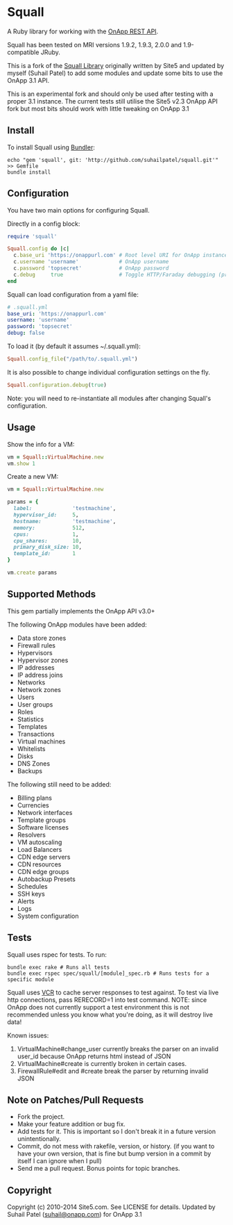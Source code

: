 Squall
=========================================================

A Ruby library for working with the [OnApp REST API][].

Squall has been tested on MRI versions 1.9.2, 1.9.3, 2.0.0 and 1.9-compatible
JRuby.

This is a fork of the [Squall Library](https://github.com/site5/squall/) originally 
written by Site5 and updated by myself (Suhail Patel) to add some modules and update 
some bits to use the OnApp 3.1 API.

This is an experimental fork and should only be used after testing with a proper
3.1 instance. The current tests still utilise the Site5 v2.3 OnApp API fork but
most bits should work with little tweaking on OnApp 3.1

[OnApp REST API]: http://onapp.com/cloud/technology/api/

Install
-------

To install Squall using [Bundler](http://bundler.io):

```
echo "gem 'squall', git: 'http://github.com/suhailpatel/squall.git'" >> Gemfile
bundle install
```

Configuration
-------------

You have two main options for configuring Squall.

Directly in a config block:

```ruby
require 'squall'

Squall.config do |c|
  c.base_uri 'https://onappurl.com' # Root level URI for OnApp instance
  c.username 'username'             # OnApp username
  c.password 'topsecret'            # OnApp password
  c.debug     true                  # Toggle HTTP/Faraday debugging (prints to $stderr)
end
```

Squall can load configuration from a yaml file:

```yaml
# .squall.yml
base_uri: 'https://onappurl.com'
username: 'username'
password: 'topsecret'
debug: false
```

To load it (by default it assumes ~/.squall.yml):

```ruby
Squall.config_file("/path/to/.squall.yml")
```

It is also possible to change individual configuration settings on the fly.

```ruby
Squall.configuration.debug(true)
```

Note: you will need to re-instantiate all modules after changing Squall's configuration.

Usage
-----

Show the info for a VM:

```ruby
vm = Squall::VirtualMachine.new
vm.show 1
```

Create a new VM:

```ruby
vm = Squall::VirtualMachine.new

params = {
  label:             'testmachine',
  hypervisor_id:     5,
  hostname:          'testmachine',
  memory:            512,
  cpus:              1,
  cpu_shares:        10,
  primary_disk_size: 10,
  template_id:       1
}

vm.create params
```

Supported Methods
-----------------

This gem partially implements the OnApp API v3.0+

The following OnApp modules have been added:

* Data store zones
* Firewall rules
* Hypervisors
* Hypervisor zones
* IP addresses
* IP address joins
* Networks
* Network zones
* Users
* User groups
* Roles
* Statistics
* Templates
* Transactions
* Virtual machines
* Whitelists
* Disks
* DNS Zones
* Backups

The following still need to be added:

* Billing plans
* Currencies
* Network interfaces
* Template groups
* Software licenses
* Resolvers
* VM autoscaling
* Load Balancers
* CDN edge servers
* CDN resources
* CDN edge groups
* Autobackup Presets
* Schedules
* SSH keys
* Alerts
* Logs
* System configuration

Tests
-----

Squall uses rspec for tests. To run:

```
bundle exec rake # Runs all tests
bundle exec rspec spec/squall/[module]_spec.rb # Runs tests for a specific module
```

Squall uses [VCR](https://github.com/myronmarston/vcr) to cache server
responses to test against. To test via live http connections, pass RERECORD=1
into test command. NOTE: since OnApp does not currently support a test
environment this is not recommended unless you know what you're doing, as it
will destroy live data!

Known issues:

1. VirtualMachine#change_user currently breaks the parser on an invalid
   user_id  because OnApp returns html instead of JSON
2. VirtualMachine#create is currently broken in certain cases.
3. FirewallRule#edit and #create break the parser by returning invalid JSON

Note on Patches/Pull Requests
-----------------------------

* Fork the project.
* Make your feature addition or bug fix.
* Add tests for it. This is important so I don't break it in a
  future version unintentionally.
* Commit, do not mess with rakefile, version, or history.
  (if you want to have your own version, that is fine but bump version in a
  commit by itself I can ignore when I pull)
* Send me a pull request. Bonus points for topic branches.

Copyright
---------

Copyright (c) 2010-2014 Site5.com. See LICENSE for details.
Updated by Suhail Patel (suhail@onapp.com) for OnApp 3.1
